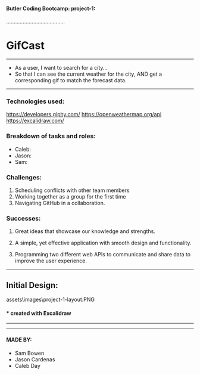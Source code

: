 #### Butler Coding Bootcamp: project-1:

.......................................

# GifCast

---

- As a user, I want to search for a city...
- So that I can see the current weather for the city, AND get a corresponding gif to match the forecast data.

---

### Technologies used:

https://developers.giphy.com/
https://openweathermap.org/api
https://excalidraw.com/

### Breakdown of tasks and roles:

- Caleb:
- Jason:
- Sam:

### Challenges:

1. Scheduling conflicts with other team members
2. Working together as a group for the first time
3. Navigating GitHub in a collaboration.

### Successes:

1. Great ideas that showcase our knowledge and strengths.

2. A simple, yet effective application with smooth design and functionality.

3. Programming two different web APIs to communicate and share data to improve the user experience.

---

## Initial Design:

assets\images\project-1-layout.PNG

#### \* created with Excalidraw

---

---

#### MADE BY:

- Sam Bowen
- Jason Cardenas
- Caleb Day
